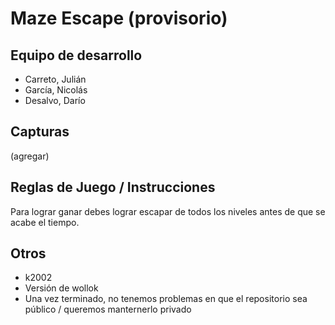 # Maze Escape (provisorio)

## Equipo de desarrollo

- Carreto, Julián
- García, Nicolás
- Desalvo, Darío

## Capturas

(agregar)

## Reglas de Juego / Instrucciones

Para lograr ganar debes lograr escapar de todos los niveles antes de que se acabe el tiempo.


## Otros

- k2002
- Versión de wollok
- Una vez terminado, no tenemos problemas en que el repositorio sea público / queremos manternerlo privado
